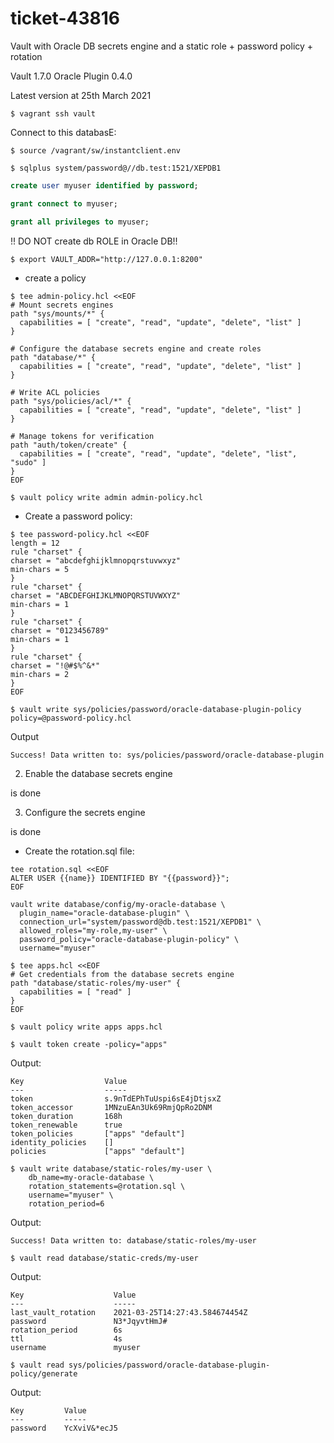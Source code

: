 # ticket-43816
Vault with Oracle DB secrets engine and a static role + password policy + rotation 

Vault 1.7.0
Oracle Plugin 0.4.0

Latest version at 25th March 2021



```shell
$ vagrant ssh vault
```

Connect to this databasE:
```shell
$ source /vagrant/sw/instantclient.env 

$ sqlplus system/password@//db.test:1521/XEPDB1
```

```sql
create user myuser identified by password;

grant connect to myuser;

grant all privileges to myuser;
```
!! DO NOT create db ROLE in Oracle DB!!

```shell
$ export VAULT_ADDR="http://127.0.0.1:8200"
```

- create a policy
```shell
$ tee admin-policy.hcl <<EOF
# Mount secrets engines
path "sys/mounts/*" {
  capabilities = [ "create", "read", "update", "delete", "list" ]
}

# Configure the database secrets engine and create roles
path "database/*" {
  capabilities = [ "create", "read", "update", "delete", "list" ]
}

# Write ACL policies
path "sys/policies/acl/*" {
  capabilities = [ "create", "read", "update", "delete", "list" ]
}

# Manage tokens for verification
path "auth/token/create" {
  capabilities = [ "create", "read", "update", "delete", "list", "sudo" ]
}
EOF
```

```shell
$ vault policy write admin admin-policy.hcl
```

- Create a password policy:
```shell
$ tee password-policy.hcl <<EOF
length = 12
rule "charset" {
charset = "abcdefghijklmnopqrstuvwxyz"
min-chars = 5
}
rule "charset" {
charset = "ABCDEFGHIJKLMNOPQRSTUVWXYZ"
min-chars = 1
}
rule "charset" {
charset = "0123456789"
min-chars = 1
}
rule "charset" {
charset = "!@#$%^&*"
min-chars = 2
}
EOF
```

```shell
$ vault write sys/policies/password/oracle-database-plugin-policy policy=@password-policy.hcl
```
Output
```
Success! Data written to: sys/policies/password/oracle-database-plugin
```


2. Enable the database secrets engine

is done

3. Configure the secrets engine

is done



- Create the rotation.sql file:
```shell
tee rotation.sql <<EOF
ALTER USER {{name}} IDENTIFIED BY "{{password}}";   
EOF
```

```shell
vault write database/config/my-oracle-database \
  plugin_name="oracle-database-plugin" \
  connection_url="system/password@db.test:1521/XEPDB1" \
  allowed_roles="my-role,my-user" \
  password_policy="oracle-database-plugin-policy" \
  username="myuser"
```

```shell
$ tee apps.hcl <<EOF
# Get credentials from the database secrets engine
path "database/static-roles/my-user" {
  capabilities = [ "read" ]
}
EOF
```

```shell
$ vault policy write apps apps.hcl
```

```shell
$ vault token create -policy="apps"
```
Output:
```
Key                  Value
---                  -----
token                s.9nTdEPhTuUspi6sE4jDtjsxZ
token_accessor       1MNzuEAn3Uk69RmjQpRo2DNM
token_duration       168h
token_renewable      true
token_policies       ["apps" "default"]
identity_policies    []
policies             ["apps" "default"]
```

```shell
$ vault write database/static-roles/my-user \
    db_name=my-oracle-database \
    rotation_statements=@rotation.sql \
    username="myuser" \
    rotation_period=6
```
Output:
```
Success! Data written to: database/static-roles/my-user
```

```shell
$ vault read database/static-creds/my-user
```
Output:
```
Key                    Value
---                    -----
last_vault_rotation    2021-03-25T14:27:43.584674454Z
password               N3*JqyvtHmJ#
rotation_period        6s
ttl                    4s
username               myuser
```

```shell
$ vault read sys/policies/password/oracle-database-plugin-policy/generate
```
Output:
```
Key         Value
---         -----
password    YcXviV&*ecJ5
```

